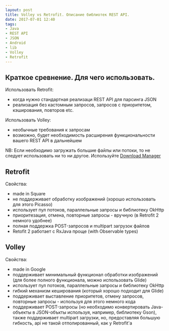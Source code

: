 ```yaml
---
layout: post
title: Volley vs Retrofit. Описание библиотек REST API.
date: 2017-07-01 12:40
tags:
- Java
- REST API
- JSON
- Android
- lib
- Volley
- Retrofit
---
```

## Краткое сревнение. Для чего использовать.
Использовать Retrofit:
- когда нужно стандартная реализаци REST API для парсинга JSON
- реализация без кастомным запросов, запросов с приоритетом, кэширования, повторов etc.

Использовать Volley:
- необычные требования к запросам
- возможно, будет необходимость расширения функциональности вашего REST API в дальнейшем

NB: Если необходимо загружать большие файлы или потоки, то не следует использовать ни то ни другое. Используйте <a href="https://developer.android.com/reference/android/app/DownloadManager.html">Download Manager</a>

## Retrofit
Свойства:
- made in Square
- не поддерживает обработку изображений (хорошо использовать для этого Picasso)
- использует пул потоков, параллельные запросы и библиотеку OkHttp
- приоритезация, отмена, повторные запросы - вручную (в Retrofit 2 немного удобнее)
- полная поддержка POST-запросов и multipart загрузок файлов
- Retofit 2 работает с RxJava проще (with Observable types)

## Volley
Свойства:
- made in Google
- поддерживает минимальный функционал обработки изображений (для более полного функционала, можно использовать Glide)
- использует пул потоков, параллельные запросы и библиотеку OkHttp
- гибкий механизм кеширования (который хорошо подходит для Glide)
- поддерживает выставление приоритетов, отмену запросов, повторные запросы - используя для этого немного кода
- поддерживает POST-запросы (но необходимо конвертировать Java-объекты в JSON-объкты используя, например, библиотеку Gson), также поддерживает multipart загрузки, но, предоставляя большую гибкость, api не такой отполированный, как у Retrofit'а
